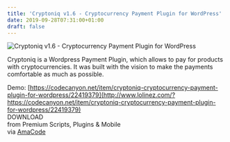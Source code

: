 ```yaml
---
title: 'Cryptoniq v1.6 - Cryptocurrency Payment Plugin for WordPress'
date: 2019-09-28T07:31:00+01:00
draft: false
---
```


![Cryptoniq v1.6 - Cryptocurrency Payment Plugin for WordPress](http://www.codelist.cc/uploads/posts/2019-01/1548484612_cryptoniq-v1.jpg "Cryptoniq v1.6 - Cryptocurrency Payment Plugin for WordPress")  
  
Cryptoniq is a Wordpress Payment Plugin, which allows to pay for products with cryptocurrencies. It was built with the vision to make the payments comfortable as much as possible.  
  
Demo: [https://codecanyon.net/item/cryptoniq-cryptocurrency-payment-plugin-for-wordpress/22419379](http://www.lolinez.com/?https://codecanyon.net/item/cryptoniq-cryptocurrency-payment-plugin-for-wordpress/22419379)  
DOWNLOAD  
from Premium Scripts, Plugins & Mobile  
via [AmaCode](https://amazcode.ooo)